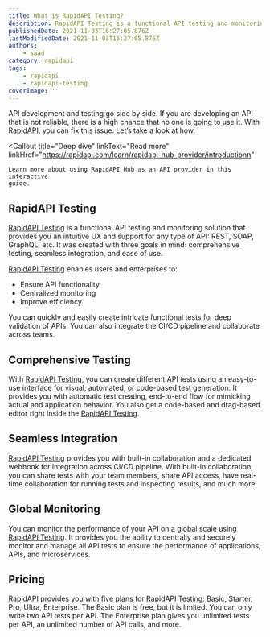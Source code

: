 ```yaml
---
title: What is RapidAPI Testing?
description: RapidAPI Testing is a functional API testing and monitoring solution by RapidAPI that provides you an intuitive UX and support for any type of API
publishedDate: 2021-11-03T16:27:05.876Z
lastModifiedDate: 2021-11-03T16:27:05.876Z
authors:
    - saad
category: rapidapi
tags:
    - rapidapi
    - rapidapi-testing
coverImage: ''
---
```


<Lead>

API development and testing go side by side. If you are developing an API that is not reliable, there is a high chance that no one is going to use it. With [RapidAPI](https://RapidAPI.com/?utm_source=RapidAPI.com/guides&utm_medium=DevRel&utm_campaign=DevRel), you can fix this issue. Let’s take a look at how.

</Lead>

<Callout
	title="Deep dive"
	linkText="Read more"
	linkHref="https://rapidapi.com/learn/rapidapi-hub-provider/introductionn"
>
	Learn more about using RapidAPI Hub as an API provider in this interactive
	guide.
</Callout>

## RapidAPI Testing

[RapidAPI Testing](https://rapidapi.com/products/api-testing/?utm_source=RapidAPI.com/guides&utm_medium=DevRel&utm_campaign=DevRel) is a functional API testing and monitoring solution that provides you an intuitive UX and support for any type of API: REST, SOAP, GraphQL, etc. It was created with three goals in mind: comprehensive testing, seamless integration, and ease of use.

[RapidAPI Testing](https://rapidapi.com/products/api-testing/?utm_source=RapidAPI.com/guides&utm_medium=DevRel&utm_campaign=DevRel) enables users and enterprises to:

-   Ensure API functionality
-   Centralized monitoring
-   Improve efficiency

You can quickly and easily create intricate functional tests for deep validation of APIs. You can also integrate the CI/CD pipeline and collaborate across teams.

## Comprehensive Testing

With [RapidAPI Testing](https://rapidapi.com/products/api-testing/?utm_source=RapidAPI.com/guides&utm_medium=DevRel&utm_campaign=DevRel), you can create different API tests using an easy-to-use interface for visual, automated, or code-based test generation. It provides you with automatic test creating, end-to-end flow for mimicking actual and application behavior. You also get a code-based and drag-based editor right inside the [RapidAPI Testing](https://rapidapi.com/products/api-testing/?utm_source=RapidAPI.com/guides&utm_medium=DevRel&utm_campaign=DevRel).

## Seamless Integration

[RapidAPI Testing](https://rapidapi.com/products/api-testing/?utm_source=RapidAPI.com/guides&utm_medium=DevRel&utm_campaign=DevRel) provides you with built-in collaboration and a dedicated webhook for integration across CI/CD pipeline. With built-in collaboration, you can share tests with your team members, share API access, have real-time collaboration for running tests and inspecting results, and much more.

## Global Monitoring

You can monitor the performance of your API on a global scale using [RapidAPI Testing](https://rapidapi.com/products/api-testing/?utm_source=RapidAPI.com/guides&utm_medium=DevRel&utm_campaign=DevRel). It provides you the ability to centrally and securely monitor and manage all API tests to ensure the performance of applications, APIs, and microservices.

## Pricing

[RapidAPI](https://RapidAPI.com/?utm_source=RapidAPI.com/guides&utm_medium=DevRel&utm_campaign=DevRel) provides you with five plans for [RapidAPI Testing](https://rapidapi.com/products/api-testing/?utm_source=RapidAPI.com/guides&utm_medium=DevRel&utm_campaign=DevRel): Basic, Starter, Pro, Ultra, Enterprise. The Basic plan is free, but it is limited. You can only write two API tests per API. The Enterprise plan gives you unlimited tests per API, an unlimited number of API calls, and more.
